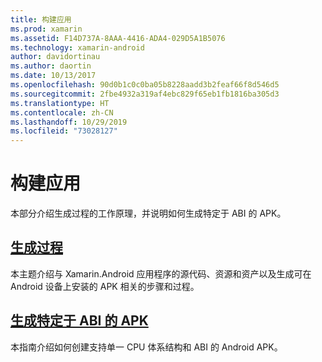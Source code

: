 ```yaml
---
title: 构建应用
ms.prod: xamarin
ms.assetid: F14D737A-8AAA-4416-ADA4-029D5A1B5076
ms.technology: xamarin-android
author: davidortinau
ms.author: daortin
ms.date: 10/13/2017
ms.openlocfilehash: 90d0b1c0c0ba05b8228aadd3b2feaf66f8d546d5
ms.sourcegitcommit: 2fbe4932a319af4ebc829f65eb1fb1816ba305d3
ms.translationtype: HT
ms.contentlocale: zh-CN
ms.lasthandoff: 10/29/2019
ms.locfileid: "73028127"
---
```

# <a name="building-apps"></a>构建应用

本部分介绍生成过程的工作原理，并说明如何生成特定于 ABI 的 APK。

## <a name="build-processandroiddeploy-testbuilding-appsbuild-processmd"></a>[生成过程](~/android/deploy-test/building-apps/build-process.md)

本主题介绍与 Xamarin.Android 应用程序的源代码、资源和资产以及生成可在 Android 设备上安装的 APK 相关的步骤和过程。

## <a name="building-abi-specific-apksandroiddeploy-testbuilding-appsabi-specific-apksmd"></a>[生成特定于 ABI 的 APK](~/android/deploy-test/building-apps/abi-specific-apks.md)

本指南介绍如何创建支持单一 CPU 体系结构和 ABI 的 Android APK。
